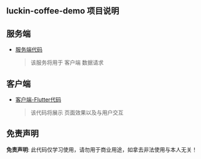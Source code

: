  

## luckin-coffee-demo 项目说明 

## 服务端
* [服务端代码](https://github.com/LZHS/luckin-coffee-demo/tree/service-code)  
  > 该服务将用于 客户端 数据请求

## 客户端
* [客户端-Flutter代码](https://github.com/LZHS/luckin-coffee-demo/tree/cli-flutter)  
  > 该代码将展示 页面效果以及与用户交互
 



## 免责声明
**免责声明**: 此代码仅学习使用，请勿用于商业用途，如拿去非法使用与本人无关！



